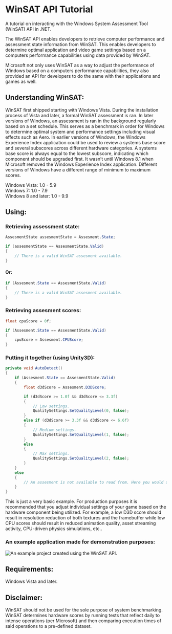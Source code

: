 # WinSAT API Tutorial
A tutorial on interacting with the Windows System Assessment Tool (WinSAT) API in .NET.

The WinSAT API enables developers to retrieve computer performance and assessment state information from WinSAT. This enables developers to determine optimal application and video game settings based on a computers performance capabilities using data provided by WinSAT.

Microsoft not only uses WinSAT as a way to adjust the performance of Windows based on a computers performance capabilities, they also provided an API for developers to do the same with their applications and games as well.

## Understanding WinSAT:

WinSAT first shipped starting with Windows Vista. During the installation process of Vista and later, a formal WinSAT assessment is ran. In later versions of Windows, an assessment is ran in the background regularly based on a set schedule. This serves as a benchmark in order for Windows to determine optimal system and performance settings including visual effects such as Aero. In earlier versions of Windows, the Windows Experience Index application could be used to review a systems base score and several subscores across different hardware categories. A systems base score is always equal to the lowest subscore, indicating which component should be upgraded first. It wasn’t until Windows 8.1 when Microsoft removed the Windows Experience Index application. Different versions of Windows have a different range of minimum to maximum scores.

Windows Vista: 1.0 - 5.9  
Windows 7: 1.0 - 7.9  
Windows 8 and later: 1.0 - 9.9  

## Using:

### Retrieving assessment state:

```c#
AssesmentState assesmentState = Assesment.State;

if (assesmentState == AssesmentState.Valid)
{
    // There is a valid WinSAT assesment available.
}
```

#### Or:

```c#
if (Assesment.State == AssesmentState.Valid)
{
    // There is a valid WinSAT assesment available.
}
```

### Retrieving assesment scores:

```c#
float cpuScore = 0f;

if (Assesment.State == AssesmentState.Valid)
{
    cpuScore = Assesment.CPUScore;
}
```

### Putting it together (using Unity3D):

```c#
private void AutoDetect()
{
    if (Assesment.State == AssesmentState.Valid)
    {
        float d3dScore = Assesment.D3DScore;

        if (d3dScore >= 1.0f && d3dScore <= 3.3f)
        {
            // Low settings.
            QualitySettings.SetQualityLevel(0, false);
        }
        else if (d3dScore >= 3.3f && d3dScore <= 6.6f)
        {
            // Medium settings.
            QualitySettings.SetQualityLevel(1, false);
        }
        else
        {
            // Max settings.
            QualitySettings.SetQualityLevel(2, false);
        }
    }
    else
    {
        // An assesment is not available to read from. Here you would use another method.
    }
}
```
This is just a very basic example. For production purposes it is recommended that you adjust individual settings of your game based on the hardware component being utilized. For example, a low D3D score should result in resolution reduction of both textures and the framebuffer while low CPU scores should result in reduced animation quality, asset streaming activity, CPU-driven physics simulations, etc..
### An example application made for demonstration purposes:
![An example project created using the WinSAT API.](https://www.dl.dropboxusercontent.com/s/48bl16gaz5ep8bo/Photo%20Mar%2013%2C%207%2053%2051%20PM.jpg?dl=1)

## Requirements:
Windows Vista and later.

## Disclaimer:

WinSAT should not be used for the sole purpose of system benchmarking. WinSAT determines hardware scores by running tests that reflect daily to intense operations (per Microsoft) and then comparing execution times of said operations to a pre-defined dataset.
